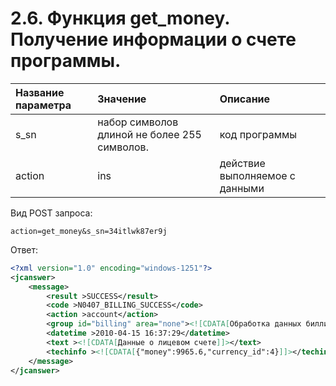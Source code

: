 # 2.6. Функция get\_money. Получение информации о счете программы.

| Название параметра | Значение | Описание |
| :--- | :--- | :--- |
| s\_sn | набор символов длиной не более 255 символов. | код программы |
| action | ins | действие выполняемое с данными |

Вид POST запроса:

```
action=get_money&s_sn=34itlwk87er9j
```

Ответ: 

```xml
<?xml version="1.0" encoding="windows-1251"?>
<jcanswer>
	<message>
		<result >SUCCESS</result>
		<code >N0407_BILLING_SUCCESS</code>
		<action >account</action>
		<group id="billing" area="none"><![CDATA[Обработка данных биллинга]]></group>
		<datetime >2010-04-15 16:37:29</datetime>
		<text ><![CDATA[Данные о лицевом счете]]></text>
		<techinfo ><![CDATA[{"money":9965.6,"currency_id":4}]]></techinfo>
	</message>
</jcanswer>

```



